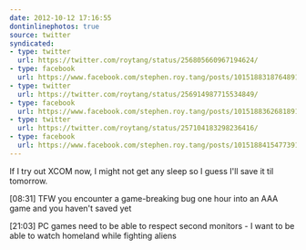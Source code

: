 ```yaml
---
date: 2012-10-12 17:16:55
dontinlinephotos: true
source: twitter
syndicated:
- type: twitter
  url: https://twitter.com/roytang/status/256805660967194624/
- type: facebook
  url: https://www.facebook.com/stephen.roy.tang/posts/10151883187648912
- type: twitter
  url: https://twitter.com/roytang/status/256914987715534849/
- type: facebook
  url: https://www.facebook.com/stephen.roy.tang/posts/10151883626818912
- type: twitter
  url: https://twitter.com/roytang/status/257104183298236416/
- type: facebook
  url: https://www.facebook.com/stephen.roy.tang/posts/10151884154773912
---
```


If I try out XCOM now, I might not get any sleep so I guess I'll save it til tomorrow.

<time>[08:31]</time> TFW you encounter a game-breaking bug one hour into an AAA game and you haven't saved yet

<time>[21:03]</time> PC games need to be able to respect second monitors - I want to be able to watch homeland while fighting aliens